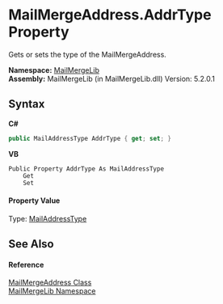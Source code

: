 # MailMergeAddress.AddrType Property 
 

Gets or sets the type of the MailMergeAddress.

**Namespace:**&nbsp;<a href="31c6ebbe-d683-7561-7308-5a5ee1f76bf5">MailMergeLib</a><br />**Assembly:**&nbsp;MailMergeLib (in MailMergeLib.dll) Version: 5.2.0.1

## Syntax

**C#**<br />
``` C#
public MailAddressType AddrType { get; set; }
```

**VB**<br />
``` VB
Public Property AddrType As MailAddressType
	Get
	Set
```


#### Property Value
Type: <a href="de81dac2-6827-7f76-42d4-a46db6314525">MailAddressType</a>

## See Also


#### Reference
<a href="5f52c2f4-422e-95db-0cd4-02a5b76d46eb">MailMergeAddress Class</a><br /><a href="31c6ebbe-d683-7561-7308-5a5ee1f76bf5">MailMergeLib Namespace</a><br />